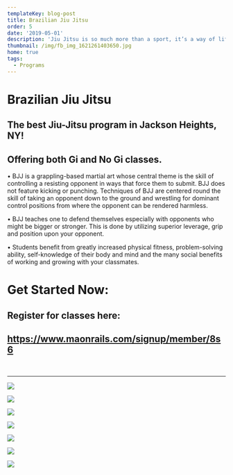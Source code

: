 ```yaml
---
templateKey: blog-post
title: Brazilian Jiu Jitsu
order: 5
date: '2019-05-01'
description: 'Jiu Jitsu is so much more than a sport, it’s a way of life.'
thumbnail: /img/fb_img_1621261403650.jpg
home: true
tags:
  - Programs
---
```

# Brazilian Jiu Jitsu

## The best Jiu-Jitsu program in Jackson Heights, NY!

## Offering both Gi and No Gi classes.

• BJJ is a grappling-based martial art whose central theme is the skill of controlling a resisting opponent in ways that force them to submit. BJJ does not feature kicking or punching. Techniques of BJJ are centered round the skill of taking an opponent down to the ground and wrestling for dominant control positions from where the opponent can be rendered harmless.

• BJJ teaches one to defend themselves especially with opponents who might be bigger or stronger. This is done by utilizing superior leverage, grip and position upon your opponent.

• Students benefit from greatly increased physical fitness, problem-solving ability, self-knowledge of their body and mind and the many social benefits of working and growing with your classmates.

# Get Started Now:

## Register for classes here:

## <https://www.maonrails.com/signup/member/8s6>

<br>

- - -

![](/img/dsc01230.jpg)

![](/img/dsc00204.jpg)

![](/img/dsc01064.jpg)

![](/img/dsc00104.jpg)

![](/img/dsc06659.jpg)

![](/img/dsc01225.jpg)

![](/img/dsc07857.jpg)
